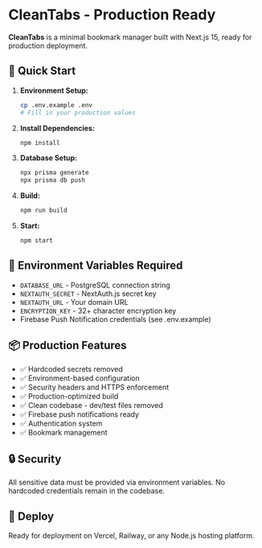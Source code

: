 # CleanTabs - Production Ready

**CleanTabs** is a minimal bookmark manager built with Next.js 15, ready for production deployment.

## 🚀 Quick Start

1. **Environment Setup:**
   ```bash
   cp .env.example .env
   # Fill in your production values
   ```

2. **Install Dependencies:**
   ```bash
   npm install
   ```

3. **Database Setup:**
   ```bash
   npx prisma generate
   npx prisma db push
   ```

4. **Build:**
   ```bash
   npm run build
   ```

5. **Start:**
   ```bash
   npm start
   ```

## 🔐 Environment Variables Required

- `DATABASE_URL` - PostgreSQL connection string
- `NEXTAUTH_SECRET` - NextAuth.js secret key  
- `NEXTAUTH_URL` - Your domain URL
- `ENCRYPTION_KEY` - 32+ character encryption key
- Firebase Push Notification credentials (see .env.example)

## 📦 Production Features

- ✅ Hardcoded secrets removed
- ✅ Environment-based configuration
- ✅ Security headers and HTTPS enforcement
- ✅ Production-optimized build
- ✅ Clean codebase - dev/test files removed
- ✅ Firebase push notifications ready
- ✅ Authentication system
- ✅ Bookmark management

## 🔒 Security

All sensitive data must be provided via environment variables. No hardcoded credentials remain in the codebase.

## 📱 Deploy

Ready for deployment on Vercel, Railway, or any Node.js hosting platform.